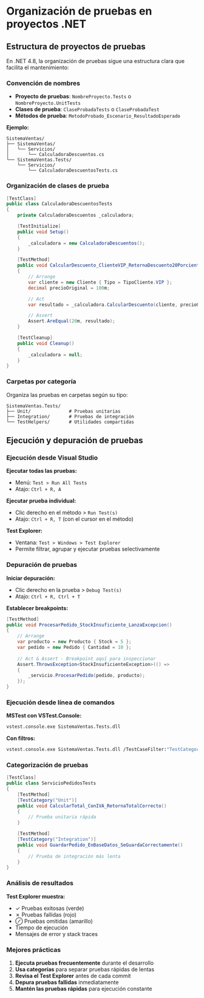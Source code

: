 # Organización de pruebas en proyectos .NET

## Estructura de proyectos de pruebas

En .NET 4.8, la organización de pruebas sigue una estructura clara que facilita el mantenimiento:

### Convención de nombres
- **Proyecto de pruebas**: `NombreProyecto.Tests` o `NombreProyecto.UnitTests`
- **Clases de prueba**: `ClaseProbadaTests` o `ClaseProbadaTest`
- **Métodos de prueba**: `MetodoProbado_Escenario_ResultadoEsperado`

**Ejemplo:**
```
SistemaVentas/
├── SistemaVentas/
│   └── Servicios/
│       └── CalculadoraDescuentos.cs
└── SistemaVentas.Tests/
    └── Servicios/
        └── CalculadoraDescuentosTests.cs
```

### Organización de clases de prueba

```csharp
[TestClass]
public class CalculadoraDescuentosTests
{
    private CalculadoraDescuentos _calculadora;

    [TestInitialize]
    public void Setup()
    {
        _calculadora = new CalculadoraDescuentos();
    }

    [TestMethod]
    public void CalcularDescuento_ClienteVIP_RetornaDescuento20Porciento()
    {
        // Arrange
        var cliente = new Cliente { Tipo = TipoCliente.VIP };
        decimal precioOriginal = 100m;

        // Act
        var resultado = _calculadora.CalcularDescuento(cliente, precioOriginal);

        // Assert
        Assert.AreEqual(20m, resultado);
    }

    [TestCleanup]
    public void Cleanup()
    {
        _calculadora = null;
    }
}
```

### Carpetas por categoría

Organiza las pruebas en carpetas según su tipo:

```
SistemaVentas.Tests/
├── Unit/              # Pruebas unitarias
├── Integration/       # Pruebas de integración
└── TestHelpers/       # Utilidades compartidas
```

## Ejecución y depuración de pruebas

### Ejecución desde Visual Studio

**Ejecutar todas las pruebas:**
- Menú: `Test > Run All Tests`
- Atajo: `Ctrl + R, A`

**Ejecutar prueba individual:**
- Clic derecho en el método > `Run Test(s)`
- Atajo: `Ctrl + R, T` (con el cursor en el método)

**Test Explorer:**
- Ventana: `Test > Windows > Test Explorer`
- Permite filtrar, agrupar y ejecutar pruebas selectivamente

### Depuración de pruebas

**Iniciar depuración:**
- Clic derecho en la prueba > `Debug Test(s)`
- Atajo: `Ctrl + R, Ctrl + T`

**Establecer breakpoints:**
```csharp
[TestMethod]
public void ProcesarPedido_StockInsuficiente_LanzaExcepcion()
{
    // Arrange
    var producto = new Producto { Stock = 5 };
    var pedido = new Pedido { Cantidad = 10 };
    
    // Act & Assert - Breakpoint aquí para inspeccionar
    Assert.ThrowsException<StockInsuficienteException>(() => 
    {
        _servicio.ProcesarPedido(pedido, producto);
    });
}
```

### Ejecución desde línea de comandos

**MSTest con VSTest.Console:**
```bash
vstest.console.exe SistemaVentas.Tests.dll
```

**Con filtros:**
```bash
vstest.console.exe SistemaVentas.Tests.dll /TestCaseFilter:"TestCategory=Unit"
```

### Categorización de pruebas

```csharp
[TestClass]
public class ServicioPedidosTests
{
    [TestMethod]
    [TestCategory("Unit")]
    public void CalcularTotal_ConIVA_RetornaTotalCorrecto()
    {
        // Prueba unitaria rápida
    }

    [TestMethod]
    [TestCategory("Integration")]
    public void GuardarPedido_EnBaseDatos_SeGuardaCorrectamente()
    {
        // Prueba de integración más lenta
    }
}
```

### Análisis de resultados

**Test Explorer muestra:**
- ✓ Pruebas exitosas (verde)
- ✗ Pruebas fallidas (rojo)
- ⊘ Pruebas omitidas (amarillo)
- Tiempo de ejecución
- Mensajes de error y stack traces

### Mejores prácticas

1. **Ejecuta pruebas frecuentemente** durante el desarrollo
2. **Usa categorías** para separar pruebas rápidas de lentas
3. **Revisa el Test Explorer** antes de cada commit
4. **Depura pruebas fallidas** inmediatamente
5. **Mantén las pruebas rápidas** para ejecución constante
